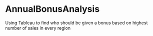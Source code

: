 # AnnualBonusAnalysis
Using Tableau to find who should be given a bonus based on highest number of sales in every region
